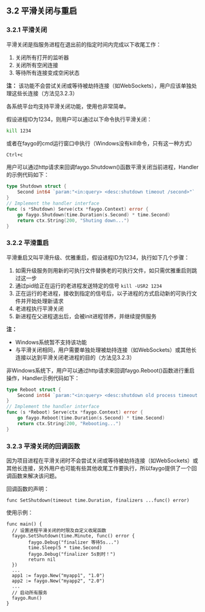 ## 3.2 平滑关闭与重启

### 3.2.1 平滑关闭

平滑关闭是指服务进程在退出前的指定时间内完成以下收尾工作：

1. 关闭所有打开的监听器
2. 关闭所有空闲连接
3. 等待所有连接变成空闲状态

**注：** 该功能不会尝试关闭或等待被劫持连接（如WebSockets），用户应该单独处理这些长连接（方法见3.2.3）

各系统平台均支持平滑关闭功能，使用也非常简单。

假设进程ID为1234，则用户可以通过以下命令执行平滑关闭：

```sh
kill 1234
```

或者在faygo的cmd运行窗口中执行（Windows没有kill命令，只有这一种方式）

```sh
Ctrl+c
```

用户可以通过http请求来回调faygo.Shutdown()函数平滑关闭当前进程，Handler的示例代码如下：

```go
type Shutdown struct {
	Second int64 `param:"<in:query> <desc:shutdown timeout /second>"`
}
// Implement the handler interface
func (s *Shutdown) Serve(ctx *faygo.Context) error {
	go faygo.Shutdown(time.Duration(s.Second) * time.Second)
	return ctx.String(200, "Shuting down...")
}
```

### 3.2.2 平滑重启

平滑重启又叫平滑升级、优雅重启，假设进程ID为1234，执行如下几个步骤：

1. 如需升级服务则用新的可执行文件替换老的可执行文件，如只需优雅重启则跳过这一步
2. 通过pid给正在运行的老进程发送特定的信号 ```kill -USR2 1234```
3. 正在运行的老进程，接收到指定的信号后，以子进程的方式启动新的可执行文件并开始处理新请求
4. 老进程执行平滑关闭
5. 新进程在父进程退出后，会被init进程领养，并继续提供服务

**注：**

- Windows系统暂不支持该功能
- 与平滑关闭相同，用户需要单独处理被劫持连接（如WebSockets）或其他长连接以达到平滑关闭老进程的目的（方法见3.2.3）


非Windows系统下，用户可以通过http请求来回调faygo.Reboot()函数进行重启操作，Handler示例代码如下：

```go
type Reboot struct {
	Second int64 `param:"<in:query> <desc:shutdown old process timeout /second>"`
}
// Implement the handler interface
func (s *Reboot) Serve(ctx *faygo.Context) error {
	go faygo.Reboot(time.Duration(s.Second) * time.Second)
	return ctx.String(200, "Rebooting...")
}
```

### 3.2.3 平滑关闭的回调函数

因为项目进程在平滑关闭时不会尝试关闭或等待被劫持连接（如WebSockets）或其他长连接，另外用户也可能有些其他收尾工作要执行，所以faygo提供了一个回调函数来解决该问题。

回调函数的声明：

```
func SetShutdown(timeout time.Duration, finalizers ...func() error)
```

使用示例：

```
func main() {
  // 设置进程平滑关闭的时限及自定义收尾函数
  faygo.SetShutdown(time.Minute, func() error {
		faygo.Debug("finalizer 等待5s...")
		time.Sleep(5 * time.Second)
		faygo.Debug("finalizer 5s到时！")
		return nil
  })
  ...
  app1 := faygo.New("myapp1", "1.0")
  app2 := faygo.New("myapp2", "2.0")
  ...
  // 启动所有服务
  faygo.Run()
}
```
